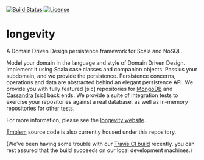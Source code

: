 [![Build
Status](https://travis-ci.org/longevityframework/longevity.svg?branch=master)](https://travis-ci.org/longevityframework/longevity)
[![License](http://img.shields.io/:license-Apache%202-brightgreen.svg)](http://www.apache.org/licenses/LICENSE-2.0.txt)

# longevity

A Domain Driven Design persistence framework for Scala and NoSQL.

Model your domain in the language and style of Domain Driven
Design. Implement it using Scala case classes and companion
objects. Pass us your subdomain, and we provide the
persistence. Persistence concerns, operations and data are abstracted
behind an elegant persistence API. We provide you with fully featured
[sic] repositories for [MongoDB](https://www.mongodb.org/) and
[Cassandra](http://cassandra.apache.org/) [sic] back ends. We provide
a suite of integration tests to exercise your repositories against a
real database, as well as in-memory repositories for other tests.

For more information, please see the [longevity
website](http://longevityframework.github.io/longevity/).

[Emblem](https://github.com/longevityframework/emblem) source code is
also currently housed under this repository.

(We've been having some trouble with our [Travis CI
build](https://travis-ci.org/longevityframework/longevity)
recently. you can rest assured that the build succeeds on our local
development machines.)
